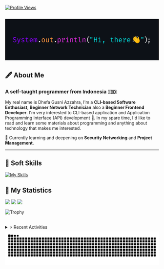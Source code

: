<!-- Header Badges -->
[![Profile Views](https://komarev.com/ghpvc/?username=mitsuki31&color=blue&label=PROFILE+VIEWS)](https://github.com/mitsuki31)
<!--
[![Follow](https://img.shields.io/twitter/url?url=https%3A%2F%2Ftwitter.com%2Fryuumitsuki31)](https://twitter.com/ryuumitsuki31)
-->

<h2><img src="images/hi_there.png"></h2>

## 🖋️ About Me
### A self-taught programmer from **Indonesia** 🇮🇩
My real name is Dhefa Gusni Azzahra, I'm a **CLI-based Software Enthusiast**,
**Beginner Network Technician** also a **Beginner Frontend Developer**. I'm very interested to CLI-based application and Application Programming Interface (API) development 🌲. In my spare time, I'd like to read and learn some materials about programming and anything about technology that makes me interested.

🌱 Currently learning and deepening on **Security Networking** and **Project Management**.

---

## 👾 Soft Skills

[![My Skills](https://skillicons.dev/icons?i=py,c,cpp,java,js,ts,css,sass,html,bash,arduino)](https://skillicons.dev)


## 🔭 My Statistics

<picture id="stats">
    <source 
            srcset="https://github-readme-stats.vercel.app/api?username=mitsuki31&show_icons=true&theme=tokyonight&include_all_commits=true&show_private=falsee&hide=stars"
            media="(prefers-color-scheme: dark)"
    />
    <source
            srcset="https://github-readme-stats.vercel.app/api?username=mitsuki31&show_icons=true&include_all_commits=true&show_private=false&hide=stars"
            media="(prefers-color-scheme: light), (prefers-color-scheme: no-preference)"
    />
    <img src="https://github-readme-stats.vercel.app/api?username=mitsuki31&show_icons=true&include_all_commits=true&show_private=false&hide=stars" />
</picture>

<picture id="top-langs">
    <source
            srcset="https://github-readme-stats.vercel.app/api/top-langs/?username=mitsuki31&layout=donut&theme=tokyonight&count_private=true&langs_count=10"
            media="(prefers-color-scheme: dark)"
    />
    <source
            srcset="https://github-readme-stats.vercel.app/api/top-langs/?username=mitsuki31&layout=donut&count_private=true&langs_count=10"
            media="(prefers-color-scheme: light), (prefers-color-scheme: no-preference)"
    />
    <img src="https://github-readme-stats.vercel.app/api/top-langs/?username=mitsuki31&layout=donut&langs_count=10&count_private=true" />
</picture>

<picture id="profile-summary">
    <source
            srcset="https://github-profile-summary-cards.vercel.app/api/cards/profile-details?username=mitsuki31&theme=tokyonight"
            media="(prefers-color-scheme: dark)"
    />
    <source
            srcset="https://github-profile-summary-cards.vercel.app/api/cards/profile-details?username=mitsuki31&theme=github"
            media="(prefers-color-scheme: light), (prefers-color-scheme: no-preference)"
    />
    <img src="https://github-profile-summary-cards.vercel.app/api/cards/profile-details?username=mitsuki31" />
</picture>

![Trophy](https://github-profile-trophy.vercel.app/?username=mitsuki31&theme=algolia&column=-1&rank=-C,-D&title=-Experience&no-bg=true)

<br/>


<details>
<summary>⚡ Recent Activities</summary>

<!--START_SECTION:activity-->
1. 🎉 Merged PR [#136](https://github.com/mitsuki31/jmatrix/pull/136) in [mitsuki31/jmatrix](https://github.com/mitsuki31/jmatrix)
2. 💪 Opened PR [#136](https://github.com/mitsuki31/jmatrix/pull/136) in [mitsuki31/jmatrix](https://github.com/mitsuki31/jmatrix)
3. 🎉 Merged PR [#135](https://github.com/mitsuki31/jmatrix/pull/135) in [mitsuki31/jmatrix](https://github.com/mitsuki31/jmatrix)
4. 💪 Opened PR [#135](https://github.com/mitsuki31/jmatrix/pull/135) in [mitsuki31/jmatrix](https://github.com/mitsuki31/jmatrix)
5. 🗣 Commented on [#63](https://github.com/mitsuki31/jmatrix/issues/63#issuecomment-2348602186) in [mitsuki31/jmatrix](https://github.com/mitsuki31/jmatrix)
6. 🔒 Closed issue [#63](https://github.com/mitsuki31/jmatrix/issues/63) in [mitsuki31/jmatrix](https://github.com/mitsuki31/jmatrix)
7. 🎉 Merged PR [#134](https://github.com/mitsuki31/jmatrix/pull/134) in [mitsuki31/jmatrix](https://github.com/mitsuki31/jmatrix)
8. 💪 Opened PR [#134](https://github.com/mitsuki31/jmatrix/pull/134) in [mitsuki31/jmatrix](https://github.com/mitsuki31/jmatrix)
9. 🎉 Merged PR [#133](https://github.com/mitsuki31/jmatrix/pull/133) in [mitsuki31/jmatrix](https://github.com/mitsuki31/jmatrix)
10. 💪 Opened PR [#133](https://github.com/mitsuki31/jmatrix/pull/133) in [mitsuki31/jmatrix](https://github.com/mitsuki31/jmatrix)
<!--END_SECTION:activity-->

</details>

<picture>
  <!-- For dark theme -->
  <source
    srcset="https://raw.githubusercontent.com/mitsuki31/mitsuki31/output/github-snake-dark.svg"
    media="(prefers-color-scheme: dark)"
  />
  <!-- For light theme -->
  <source
    srcset="https://raw.githubusercontent.com/mitsuki31/mitsuki31/output/github-snake.svg"
    media="(prefers-color-scheme: light)"
  />
  <!-- Default -->
  <img
    alt="GitHub Contribution Grid Snake"
    src="https://raw.githubusercontent.com/mitsuki31/mitsuki31/output/github-snake.svg"
  />
</picture>
